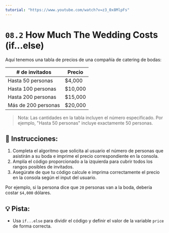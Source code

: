 ```yaml
---
tutorial: "https://www.youtube.com/watch?v=z3_0x8MlpFs"
---
```



# `08.2` How Much The Wedding Costs (if...else)

Aquí tenemos una tabla de precios de una compañía de catering de bodas:

| # de invitados        | Precio    |
| --------------------- | --------- |
| Hasta 50 personas     | $4,000    |
| Hasta 100 personas    | $10,000   |
| Hasta 200 personas    | $15,000   |
| Más de 200 personas   | $20,000   |

> Nota: Las cantidades en la tabla incluyen el número especificado. Por ejemplo, "Hasta 50 personas" incluye exactamente 50 personas. 

## 📝 Instrucciones:

1. Completa el algoritmo que solicita al usuario el número de personas que asistirán a su boda e imprime el precio correspondiente en la consola.
2. Amplía el código proporcionado a la izquierda para cubrir todos los rangos posibles de invitados.
3. Asegúrate de que tu código calcule e imprima correctamente el precio en la consola según el input del usuario.

Por ejemplo, si la persona dice que `20` personas van a la boda, debería costar `$4,000` dólares.

## 💡 Pista:

+ Usa `if...else` para dividir el código y definir el valor de la variable `price` de forma correcta.
